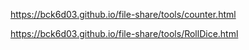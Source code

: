 
https://bck6d03.github.io/file-share/tools/counter.html

https://bck6d03.github.io/file-share/tools/RollDice.html

